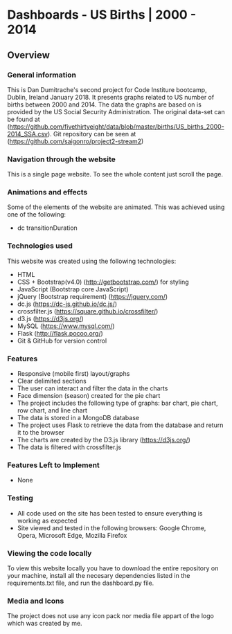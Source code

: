 # Dashboards - US Births | 2000 - 2014

## Overview

### General information
This is Dan Dumitrache's second project for Code Institure bootcamp, Dublin, Ireland January 2018.  It presents graphs related to US number of births between 2000 and 2014. The data the graphs are based on is provided by the US Social Security Administration. The original data-set can be found at (https://github.com/fivethirtyeight/data/blob/master/births/US_births_2000-2014_SSA.csv). Git repository can be seen at (https://github.com/saigonro/project2-stream2)

### Navigation through the website
This is a single page website. To see the whole content just scroll the page.

### Animations and effects
Some of the elements of the website are animated. This was achieved using one of the following:
- dc transitionDuration

### Technologies used
This website was created using the following technologies:
- HTML
- CSS + Bootstrap(v4.0) (http://getbootstrap.com/) for styling
- JavaScript (Bootstrap core JavaScript)
- jQuery (Bootstrap requirement) (https://jquery.com/)
- dc.js (https://dc-js.github.io/dc.js/)
- crossfilter.js (https://square.github.io/crossfilter/)
- d3.js (https://d3js.org/)
- MySQL (https://www.mysql.com/)
- Flask (http://flask.pocoo.org/)
- Git & GitHub for version control

### Features
- Responsive (mobile first) layout/graphs
- Clear delimited sections
- The user can interact and filter the data in the charts
- Face dimension (season) created for the pie chart
- The project includes the following type of graphs: bar chart, pie chart, row chart, and line chart
- The data is stored in a MongoDB database
- The project uses Flask to retrieve the data from the database and return it to the browser
- The charts are created by the D3.js library (https://d3js.org/)
- The data is filtered with crossfilter.js

### Features Left to Implement
- None

### Testing
- All code used on the site has been tested to ensure everything is working as expected
- Site viewed and tested in the following browsers: Google Chrome, Opera, Microsoft Edge, Mozilla Firefox

### Viewing the code locally
To view this website locally you have to download the entire repository on your machine, install all the necesary dependencies listed in the requirements.txt file, and run the dashboard.py file.

### Media and Icons
The project does not use any icon pack nor media file appart of the logo which was created by me.

